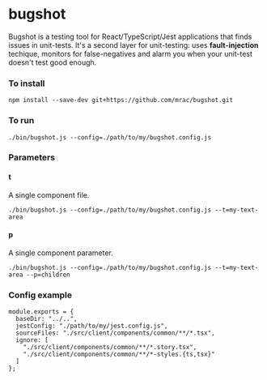 # bugshot

Bugshot is a testing tool for React/TypeScript/Jest applications that finds issues in unit-tests. It's a second layer for unit-testing: uses **fault-injection** techique, monitors for false-negatives and alarm you when your unit-test doesn't test good enough.

### To install

```
npm install --save-dev git+https://github.com/mrac/bugshot.git
```

### To run

```
./bin/bugshot.js --config=./path/to/my/bugshot.config.js
```

### Parameters

#### t

A single component file.

```
./bin/bugshot.js --config=./path/to/my/bugshot.config.js --t=my-text-area
```

#### p

A single component parameter.

```
./bin/bugshot.js --config=./path/to/my/bugshot.config.js --t=my-text-area --p=children
```

### Config example

```
module.exports = {
  baseDir: "../..",
  jestConfig: "./path/to/my/jest.config.js",
  sourceFiles: "./src/client/components/common/**/*.tsx",
  ignore: [
    "./src/client/components/common/**/*.story.tsx",
    "./src/client/components/common/**/*-styles.{ts,tsx}"
  ]
};
```
